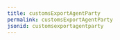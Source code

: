 ```yaml
---
title: customsExportAgentParty
permalink: customsExportAgentParty
jsonid: customsexportagentparty
---
```

